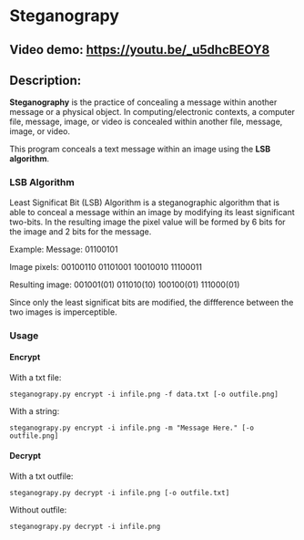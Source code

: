 # Steganograpy
## Video demo: https://youtu.be/_u5dhcBEOY8
## Description:
__Steganography__ is the practice of concealing a message within another message or a physical object.
In computing/electronic contexts, a computer file, message, image, or video is concealed within another file, message, image, or video.

This program conceals a text message within an image using the __LSB algorithm__.

### LSB Algorithm
Least Significat Bit (LSB) Algorithm is a steganographic algorithm that is able to conceal a message within an image by modifying its least significant two-bits.
In the resulting image the pixel value will be formed by 6 bits for the image and 2 bits for the message.

Example:
Message:
01100101

Image pixels:
00100110 01101001 10010010 11100011

Resulting image:
001001(01) 011010(10) 100100(01) 111000(01)

Since only the least significat bits are modified, the diffference between the two images is imperceptible.

### Usage

#### Encrypt
With a txt file:
```
steganograpy.py encrypt -i infile.png -f data.txt [-o outfile.png]
```
With a string:
```
steganograpy.py encrypt -i infile.png -m "Message Here." [-o outfile.png]
```
#### Decrypt
With a txt outfile:
```
steganograpy.py decrypt -i infile.png [-o outfile.txt]
```
Without outfile:
```
steganograpy.py decrypt -i infile.png
```
